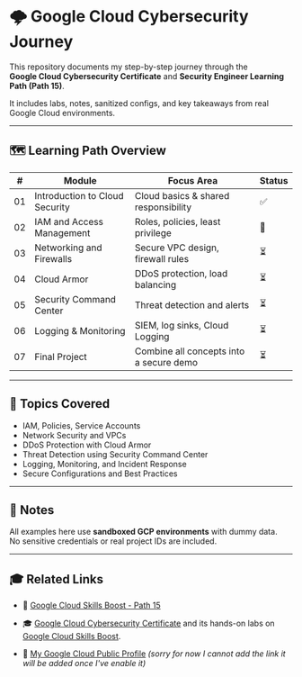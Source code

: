 # 🌩️ Google Cloud Cybersecurity Journey

This repository documents my step-by-step journey through the  
**Google Cloud Cybersecurity Certificate** and **Security Engineer Learning Path (Path 15)**.

It includes labs, notes, sanitized configs, and key takeaways from real Google Cloud environments.

---

## 🗺️ Learning Path Overview

| # | Module | Focus Area | Status |
|---|---|---|---|
| 01 | Introduction to Cloud Security | Cloud basics & shared responsibility | ✅ |
| 02 | IAM and Access Management | Roles, policies, least privilege | 🔄 |
| 03 | Networking and Firewalls | Secure VPC design, firewall rules | ⏳ |
| 04 | Cloud Armor | DDoS protection, load balancing | ⏳ |
| 05 | Security Command Center | Threat detection and alerts | ⏳ |
| 06 | Logging & Monitoring | SIEM, log sinks, Cloud Logging | ⏳ |
| 07 | Final Project | Combine all concepts into a secure demo | ⏳ |

---

## 🧩 Topics Covered

- IAM, Policies, Service Accounts
- Network Security and VPCs
- DDoS Protection with Cloud Armor
- Threat Detection using Security Command Center
- Logging, Monitoring, and Incident Response
- Secure Configurations and Best Practices

---

## 📘 Notes

All examples here use **sandboxed GCP environments** with dummy data.  
No sensitive credentials or real project IDs are included.

---

## 🎓 Related Links

- 🎯 [Google Cloud Skills Boost - Path 15](https://www.cloudskillsboost.google/paths/15)
- 🎓 [Google Cloud Cybersecurity Certificate](https://www.coursera.org/professional-certificates/google-cloud-cybersecurity)  and its hands-on labs on [Google Cloud Skills Boost](https://www.cloudskillsboost.google/paths/419).

- 🧠 [My Google Cloud Public Profile](#) *(sorry for now I cannot add the link it will be added once I've enable it)*
